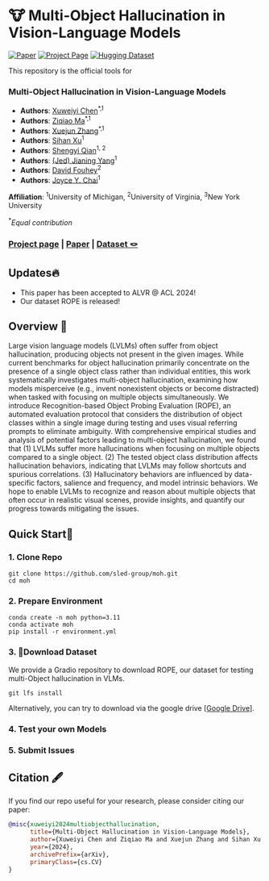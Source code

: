 # 🐮 Multi-Object Hallucination in Vision-Language Models

[![Paper](https://img.shields.io/badge/arXiv-Paper-b31b1b?logo=arxiv&logoColor=b31b1b)]()
[![Project Page](https://img.shields.io/badge/Project-Website-5B7493?logo=googlechrome&logoColor=5B7493)](https://multi-object-hallucination.github.io/)
[![Hugging Dataset](https://img.shields.io/badge/huggingface-dataset:ROPE-green)](https://huggingface.co/datasets/sled-umich/ROPE)


This repository is the official tools for

### Multi-Object Hallucination in Vision-Language Models

- **Authors**: [Xuweiyi Chen](https://xuweiyichen.github.io/)<sup>*,1</sup>
- **Authors**: [Ziqiao Ma](https://mars-tin.github.io/)<sup>*,1</sup>
- **Authors**: [Xuejun Zhang](https://xuejunzhang2002.github.io/)<sup>*,1</sup>
- **Authors**: [Sihan Xu](https://sihanxu.github.io/)<sup>1</sup>
- **Authors**: [Shengyi Qian](https://jasonqsy.github.io/)<sup>1, 2</sup>
- **Authors**: [(Jed) Jianing Yang](https://jedyang.com/)<sup>1</sup>
- **Authors**: [David Fouhey](https://web.eecs.umich.edu/~fouhey/)<sup>2</sup>
- **Authors**: [Joyce Y. Chai](https://web.eecs.umich.edu/~chaijy/)<sup>1</sup>

**Affiliation**: <sup>1</sup>University of Michigan, <sup>2</sup>University of Virginia, <sup>3</sup>New York University

<sup>*</sup>*Equal contribution*

### [Project page](https://multi-object-hallucination.github.io/) | [Paper]() | [Dataset 🪢](https://huggingface.co/datasets/sled-umich/ROPE)
## Updates🔥 

- This paper has been accepted to ALVR @ ACL 2024!
- Our dataset ROPE is released!

## Overview 📖

Large vision language models (LVLMs) often suffer from object hallucination, producing objects not present in the given images. 
While current benchmarks for object hallucination primarily concentrate on the presence of a single object class rather than individual entities, this work systematically investigates multi-object hallucination, examining how models misperceive (e.g., invent nonexistent objects or become distracted) when tasked with focusing on multiple objects simultaneously.
We introduce Recognition-based Object Probing Evaluation (ROPE), an automated evaluation protocol that considers the distribution of object classes within a single image during testing and uses visual referring prompts to eliminate ambiguity. 
With comprehensive empirical studies and analysis of potential factors leading to multi-object hallucination, we found that (1) LVLMs suffer more hallucinations when focusing on multiple objects compared to a single object. 
(2) The tested object class distribution affects hallucination behaviors, indicating that LVLMs may follow shortcuts and spurious correlations.
(3) Hallucinatory behaviors are influenced by data-specific factors, salience and frequency, and model intrinsic behaviors.
We hope to enable LVLMs to recognize and reason about multiple objects that often occur in realistic visual scenes, provide insights, and quantify our progress towards mitigating the issues.

## Quick Start🔨

### 1. Clone Repo

```
git clone https://github.com/sled-group/moh.git
cd moh
```

### 2. Prepare Environment

```
conda create -n moh python=3.11
conda activate moh
pip install -r environment.yml
```

### 3. 🤗Download Dataset

We provide a Gradio repository to download ROPE, our dataset for testing multi-Object hallucination in VLMs.

```
git lfs install
```

Alternatively, you can try to download via the google drive [[Google Drive]]().

### 4. Test your own Models

### 5. Submit Issues

## Citation :fountain_pen: 

   If you find our repo useful for your research, please consider citing our paper:

   ```bibtex
   @misc{xuweiyi2024multiobjecthallucination,
         title={Multi-Object Hallucination in Vision-Language Models}, 
         author={Xuweiyi Chen and Ziqiao Ma and Xuejun Zhang and Sihan Xu and Shengyi Qian and Jianing Yang and David Fouhey and Joyce Y. Chai},
         year={2024},
         archivePrefix={arXiv},
         primaryClass={cs.CV}
   }
   ```
